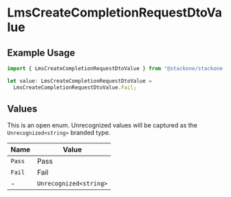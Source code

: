 # LmsCreateCompletionRequestDtoValue

## Example Usage

```typescript
import { LmsCreateCompletionRequestDtoValue } from "@stackone/stackone-client-ts/sdk/models/shared";

let value: LmsCreateCompletionRequestDtoValue =
  LmsCreateCompletionRequestDtoValue.Fail;
```

## Values

This is an open enum. Unrecognized values will be captured as the `Unrecognized<string>` branded type.

| Name                   | Value                  |
| ---------------------- | ---------------------- |
| `Pass`                 | Pass                   |
| `Fail`                 | Fail                   |
| -                      | `Unrecognized<string>` |